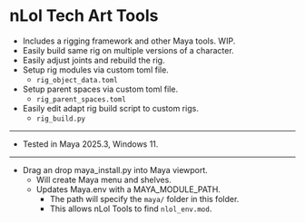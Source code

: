 # nLol Tech Art Tools
- Includes a rigging framework and other Maya tools. WIP.
- Easily build same rig on multiple versions of a character.
- Easily adjust joints and rebuild the rig.
- Setup rig modules via custom toml file.
  - `rig_object_data.toml`
- Setup parent spaces via custom toml file.
  - `rig_parent_spaces.toml`
- Easily edit adapt rig build script to custom rigs. 
  - `rig_build.py`

----------
- Tested in Maya 2025.3, Windows 11.

----------
- Drag an drop maya_install.py into Maya viewport.
  - Will create Maya menu and shelves.
  - Updates Maya.env with a MAYA_MODULE_PATH.
    - The path will specify the `maya/` folder in this folder.
    - This allows nLol Tools to find `nlol_env.mod`.
